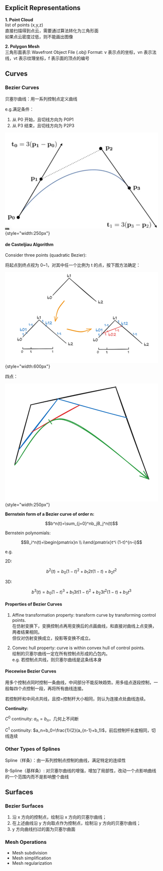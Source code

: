 ## Explicit Representations

**1. Point Cloud**  
list of points (x,y,z)  
直接扫描得到点云，需要通过算法转化为三角形面  
如果点云密度过低，则不能画出图像

**2. Polygon Mesh**  
三角形面表示
Wavefront Object File (.obj) Format: v 表示点的坐标，vn 表示法线，vt 表示纹理坐标，f 表示面的顶点的编号

## Curves

### Bezier Curves

贝塞尔曲线：用一系列控制点定义曲线

e.g.满足条件：

1. 从 P0 开始，且切线方向为 P0P1
2. 从 P3 结束，且切线方向为 P2P3

![Bezier](../resources/Bezier.png){style="width:250px"}

#### de Casteljiau Algorithm

Consider three points (quadratic Bezier):

将起点到终点视为 0~1，对其中任一个比例为 t 的点，按下图方法确定：

![Bezier 3](../resources/Bezier%203.png){style="width:600px"}

四点：

![Bezier 4](../resources/Bezier%204.png){style="width:250px"}

**Bernstein form of a Bezier curve of order n:**

$$b^n(t)=\sum_{j=0}^nb_jB_j^n(t)$$

Bernstein polynomials:

$$B_i^n(t)=\begin{pmatrix}n \\ i\end{pmatrix}t^i (1-t)^{n-i}$$

e.g.

2D:

$$b^2(t)=b_0(1-t)^2+b_1 2t(1-t)+b_2 t^2$$

3D:

$$b^3(t)=b_0 (1-t)^3+b_1 3t(1-t)^2+b_2 3t^2(1-t)+b_3 t^3$$

#### Properties of Bezier Curves

1. Affine transformation property: transform curve by transforming control points.  
   在仿射变换下，变换控制点再用变换后的点画曲线，和直接对曲线上点变换，两者结果相同。  
   但仅对仿射变换成立，投影等变换不成立。

2. Convec hull property: curve is within convex hull of control points.  
   绘制的贝塞尔曲线一定在所有控制点形成的凸包内。  
   e.g. 若控制点共线，则贝塞尔曲线是这条线本身

#### Piecewise Bezier Curves

用多个控制点同时控制一条曲线，中间部分不能反映趋势。用多组点逐段控制，一般每四个点控制一段，再将所有曲线连接。

若控制杆和中间点共线，且控=控制杆大小相同，则认为连接点处曲线连续。

**Continuity:**

$C^0$ continuity: $a_n=b_n$，几何上不间断

$C^1$ continuity: $a_n=b_0=\frac{1}{2}(a_{n-1}+b_1)$，前后控制杆长度相同，切线连续

### Other Types of Splines

Spline（样条）：由一系列控制点控制的曲线，满足特定的连续性

B-Spline（基样条）: 对贝塞尔曲线的增强，增加了局部性，改动一个点影响曲线的一个范围内而不是影响整个曲线

## Surfaces

### Bezier Surfaces

1. 沿 x 方向的控制点，绘制沿 x 方向的贝塞尔曲线；
2. 在上述曲线沿 y 方向取点作为控制点，绘制沿 y 方向的贝塞尔曲线；
3. y 方向曲线扫过的面为贝塞尔曲面

### Mesh Operations

- Mesh subdivision  
- Mesh simplification  
- Mesh regularization  



